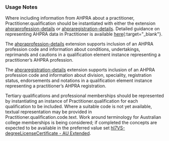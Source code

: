 ### Usage Notes
Where including information from AHPRA about a practitioner, Practitioner.qualification should be instantiated with either the extension [ahpraprofession-details](StructureDefinition-ahpraprofession-details.html) or [ahpraregistration-details](StructureDefinition-ahpraregistration-details.html). Detailed guidance on representing AHPRA data in Practitioner is available [here](http://hl7.org.au/notes/ahpra-registration-number/index.html){:target="_blank"}.

The [ahpraprofession-details](StructureDefinition-ahpraprofession-details.html) extension supports inclusion of an AHPRA profession code and information about conditions, undertakings, reprimands and cautions in a qualification element instance representing a practitioner’s AHPRA profession.

The [ahpraregistration-details](StructureDefinition-ahpraregistration-details.html) extension supports inclusion of an AHPRA profession code and information about division, speciality, registration status, endorsements and notations in a qualification element instance representing a practitioner’s AHPRA registration.

Tertiary qualifications and professional memberships should be represented by instantiating an instance of Practitioner.qualification for each qualification to be included. Where a suitable code is not yet available, textual representation may be provided in Practitioner.qualification.code.text. Work around terminology for Australian college memberships is being considered; if completed the concepts are expected to be available in the preferred value set [hl7VS-degreeLicenseCertificate - AU Extended](ValueSet-au-v2-0360-extended.html).
